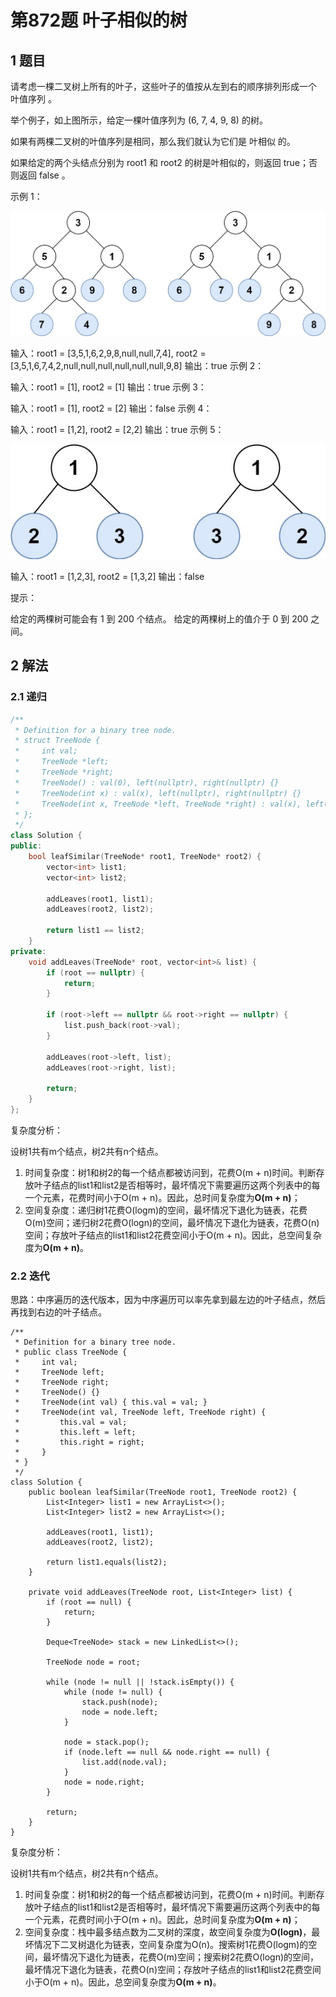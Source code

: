 # 第872题 叶子相似的树

## 1 题目

请考虑一棵二叉树上所有的叶子，这些叶子的值按从左到右的顺序排列形成一个 叶值序列 。

举个例子，如上图所示，给定一棵叶值序列为 (6, 7, 4, 9, 8) 的树。

如果有两棵二叉树的叶值序列是相同，那么我们就认为它们是 叶相似 的。

如果给定的两个头结点分别为 root1 和 root2 的树是叶相似的，则返回 true；否则返回 false 。

示例 1：

![872-题图1](images/872-题图1.jpg)

输入：root1 = [3,5,1,6,2,9,8,null,null,7,4], root2 = [3,5,1,6,7,4,2,null,null,null,null,null,null,9,8]
输出：true
示例 2：

输入：root1 = [1], root2 = [1]
输出：true
示例 3：

输入：root1 = [1], root2 = [2]
输出：false
示例 4：

输入：root1 = [1,2], root2 = [2,2]
输出：true
示例 5：

![872-题图2](images/872-题图2.jpg)

输入：root1 = [1,2,3], root2 = [1,3,2]
输出：false


提示：

给定的两棵树可能会有 1 到 200 个结点。
给定的两棵树上的值介于 0 到 200 之间。

## 2 解法

### 2.1 递归

```c++
/**
 * Definition for a binary tree node.
 * struct TreeNode {
 *     int val;
 *     TreeNode *left;
 *     TreeNode *right;
 *     TreeNode() : val(0), left(nullptr), right(nullptr) {}
 *     TreeNode(int x) : val(x), left(nullptr), right(nullptr) {}
 *     TreeNode(int x, TreeNode *left, TreeNode *right) : val(x), left(left), right(right) {}
 * };
 */
class Solution {
public:
    bool leafSimilar(TreeNode* root1, TreeNode* root2) {
        vector<int> list1;
        vector<int> list2;

        addLeaves(root1, list1);
        addLeaves(root2, list2);

        return list1 == list2;
    }
private:
    void addLeaves(TreeNode* root, vector<int>& list) {
        if (root == nullptr) {
            return;
        }

        if (root->left == nullptr && root->right == nullptr) {
            list.push_back(root->val);
        }

        addLeaves(root->left, list);
        addLeaves(root->right, list);

        return;
    }    
};
```

复杂度分析：

设树1共有m个结点，树2共有n个结点。

1. 时间复杂度：树1和树2的每一个结点都被访问到，花费O(m + n)时间。判断存放叶子结点的list1和list2是否相等时，最坏情况下需要遍历这两个列表中的每一个元素，花费时间小于O(m + n)。因此，总时间复杂度为**O(m + n)**；
2. 空间复杂度：递归树1花费O(logm)的空间，最坏情况下退化为链表，花费O(m)空间；递归树2花费O(logn)的空间，最坏情况下退化为链表，花费O(n)空间；存放叶子结点的list1和list2花费空间小于O(m + n)。因此，总空间复杂度为**O(m + n)**。

### 2.2 迭代

思路：中序遍历的迭代版本，因为中序遍历可以率先拿到最左边的叶子结点，然后再找到右边的叶子结点。

```
/**
 * Definition for a binary tree node.
 * public class TreeNode {
 *     int val;
 *     TreeNode left;
 *     TreeNode right;
 *     TreeNode() {}
 *     TreeNode(int val) { this.val = val; }
 *     TreeNode(int val, TreeNode left, TreeNode right) {
 *         this.val = val;
 *         this.left = left;
 *         this.right = right;
 *     }
 * }
 */
class Solution {
    public boolean leafSimilar(TreeNode root1, TreeNode root2) {
        List<Integer> list1 = new ArrayList<>();
        List<Integer> list2 = new ArrayList<>();

        addLeaves(root1, list1);
        addLeaves(root2, list2);

        return list1.equals(list2);
    }

    private void addLeaves(TreeNode root, List<Integer> list) {
        if (root == null) {
            return;
        }

        Deque<TreeNode> stack = new LinkedList<>();

        TreeNode node = root;

        while (node != null || !stack.isEmpty()) {
            while (node != null) {
                stack.push(node);
                node = node.left;
            }

            node = stack.pop();
            if (node.left == null && node.right == null) {
                list.add(node.val);
            }
            node = node.right;
        }

        return;
    }
}
```

复杂度分析：

设树1共有m个结点，树2共有n个结点。

1. 时间复杂度：树1和树2的每一个结点都被访问到，花费O(m + n)时间。判断存放叶子结点的list1和list2是否相等时，最坏情况下需要遍历这两个列表中的每一个元素，花费时间小于O(m + n)。因此，总时间复杂度为**O(m + n)**；
2. 空间复杂度：栈中最多结点数为二叉树的深度，故空间复杂度为**O(logn)**，最坏情况下二叉树退化为链表，空间复杂度为O(n)。搜索树1花费O(logm)的空间，最坏情况下退化为链表，花费O(m)空间；搜索树2花费O(logn)的空间，最坏情况下退化为链表，花费O(n)空间；存放叶子结点的list1和list2花费空间小于O(m + n)。因此，总空间复杂度为**O(m + n)**。